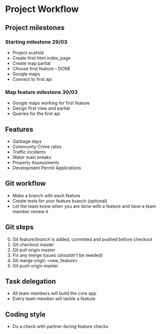 # Project Workflow

## Project milestones

### Starting milestone 29/03
- Project scafold
- Create first html index_page
- Create map partial
- Choose first feature - DONE
- Google maps
- Connect to first api

### Map feature milestone 30/03
- Google maps working for first feature
- Design first view and partial
- Queries for the first api

## Features

- Garbage days
- Community Crime rates 
- Traffic incidents
- Water main breaks
- Property Assessments
- Development Permit Applications

## Git workflow

- Make a branch with each feature
- Create tests  for your feature branch (optional)
- Let the team know when you are done with a feature and have a team member review it

## Git steps

0. Git feature/branch is added, commited and pushed before checkout
1. Git checkout master
2. Git pull origin master
3. Fix any merge issues (shouldn't be needed)
4. Git merge origin <new_feature>
5. Git push origin master

## Task delegation

- All team members will build the core app
- Every team member will tackle a feature

## Coding style

- Do a check with partner during feature checks
